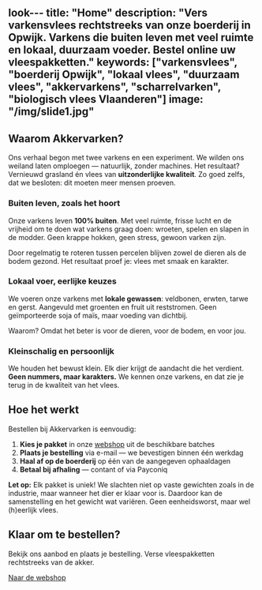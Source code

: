 look---
title: "Home"
description: "Vers varkensvlees rechtstreeks van onze boerderij in Opwijk. Varkens die buiten leven met veel ruimte en lokaal, duurzaam voeder. Bestel online uw vleespakketten."
keywords: ["varkensvlees", "boerderij Opwijk", "lokaal vlees", "duurzaam vlees", "akkervarkens", "scharrelvarken", "biologisch vlees Vlaanderen"]
image: "/img/slide1.jpg"
---

## Waarom Akkervarken?

Ons verhaal begon met twee varkens en een experiment. We wilden ons weiland
laten omploegen — natuurlijk, zonder machines. Het resultaat? Vernieuwd
grasland én vlees van **uitzonderlijke kwaliteit**. Zo goed zelfs, dat we
besloten: dit moeten meer mensen proeven.

### Buiten leven, zoals het hoort

Onze varkens leven **100% buiten**. Met veel ruimte, frisse lucht en de
vrijheid om te doen wat varkens graag doen: wroeten, spelen en slapen in de
modder. Geen krappe hokken, geen stress, gewoon varken zijn.

Door regelmatig te roteren tussen percelen blijven zowel de dieren als de bodem gezond. Het resultaat proef je: vlees met smaak en karakter.

### Lokaal voer, eerlijke keuzes

We voeren onze varkens met **lokale gewassen**: veldbonen, erwten, tarwe en gerst. Aangevuld met groenten en fruit uit reststromen. Geen geïmporteerde soja of maïs, maar voeding van dichtbij.

Waarom? Omdat het beter is voor de dieren, voor de bodem, en voor jou. 

### Kleinschalig en persoonlijk

We houden het bewust klein. Elk dier krijgt de aandacht die het verdient. **Geen nummers, maar karakters.** We kennen onze varkens, en dat zie je terug in de kwaliteit van het vlees.

## Hoe het werkt

Bestellen bij Akkervarken is eenvoudig:

1. **Kies je pakket** in onze [webshop](/webshop/) uit de beschikbare batches
2. **Plaats je bestelling** via e-mail — we bevestigen binnen één werkdag
3. **Haal af op de boerderij** op één van de aangegeven ophaaldagen
4. **Betaal bij afhaling** — contant of via Payconiq

**Let op:** Elk pakket is uniek! We slachten niet op vaste gewichten zoals in de industrie, maar wanneer het dier er klaar voor is. Daardoor kan de samenstelling en het gewicht wat variëren. Geen eenheidsworst, maar wel (h)eerlijk vlees.

## Klaar om te bestellen?

Bekijk ons aanbod en plaats je bestelling. Verse vleespakketten rechtstreeks van de akker.

[Naar de webshop](/webshop/)
